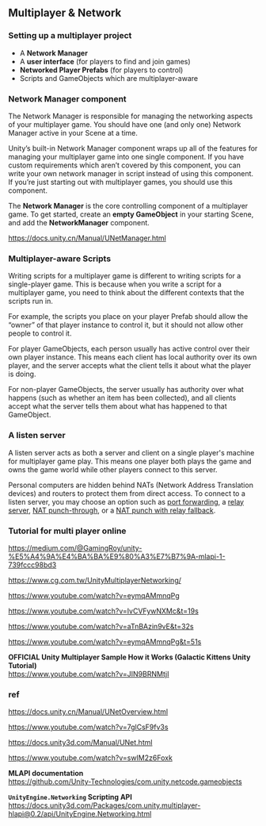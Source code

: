 ## Multiplayer & Network


### Setting up a multiplayer project

- A **Network Manager**
- A **user interface** (for players to find and join games)
- **Networked Player Prefabs** (for players to control)
- Scripts and GameObjects which are multiplayer-aware


### Network Manager component
The Network Manager is responsible for managing the networking aspects of your multiplayer game. You should have one (and only one) Network Manager active in your Scene at a time.
 
Unity’s built-in Network Manager component wraps up all of the features for managing your multiplayer game into one single component. If you have custom requirements which aren’t covered by this component, you can write your own network manager in script instead of using this component. If you’re just starting out with multiplayer games, you should use this component.

The **Network Manager** is the core controlling component of a multiplayer game. To get started, create an **empty GameObject** in your starting Scene, and add the **NetworkManager** component. 


https://docs.unity.cn/Manual/UNetManager.html


### Multiplayer-aware Scripts
Writing scripts for a multiplayer game is different to writing scripts for a single-player game. This is because when you write a script for a multiplayer game, you need to think about the different contexts that the scripts run in.


For example, the scripts you place on your player Prefab should allow the “owner” of that player instance to control it, but it should not allow other people to control it.

For player GameObjects, each person usually has active control over their own player instance. This means each client has local authority over its own player, and the server accepts what the client tells it about what the player is doing.

For non-player GameObjects, the server usually has authority over what happens (such as whether an item has been collected), and all clients accept what the server tells them about what has happened to that GameObject.

### A listen server
A listen server acts as both a server and client on a single player's machine for multiplayer game play. This means one player both plays the game and owns the game world while other players connect to this server.

Personal computers are hidden behind NATs (Network Address Translation devices) and routers to protect them from direct access. To connect to a listen server, you may choose an option such as [port forwarding](https://docs-multiplayer.unity3d.com/netcode/current/learn/listen-server-host-architecture/#port-forwarding#port-forwarding), a [relay server](https://docs-multiplayer.unity3d.com/netcode/current/learn/listen-server-host-architecture/#port-forwarding#relay-server), [NAT punch-through](https://docs-multiplayer.unity3d.com/netcode/current/learn/listen-server-host-architecture/#port-forwarding#nat-punchthrough), or a [NAT punch with relay fallback](https://docs-multiplayer.unity3d.com/netcode/current/learn/listen-server-host-architecture/#port-forwarding#nat-punch-and-relay-fallback).


### Tutorial for multi player online
https://medium.com/@GamingRoy/unity-%E5%A4%9A%E4%BA%BA%E9%80%A3%E7%B7%9A-mlapi-1-739fccc98bd3

https://www.cg.com.tw/UnityMultiplayerNetworking/

https://www.youtube.com/watch?v=eymqAMmnqPg

https://www.youtube.com/watch?v=IvCVFywNXMc&t=19s

https://www.youtube.com/watch?v=aTnBAzin9vE&t=32s

https://www.youtube.com/watch?v=eymqAMmnqPg&t=51s

**OFFICIAL Unity Multiplayer Sample How it Works (Galactic Kittens Unity Tutorial)** \
https://www.youtube.com/watch?v=JIN9BRNMtjI

### ref
https://docs.unity.cn/Manual/UNetOverview.html

https://www.youtube.com/watch?v=7glCsF9fv3s

https://docs.unity3d.com/Manual/UNet.html

https://www.youtube.com/watch?v=swIM2z6Foxk

**MLAPI documentation** \
https://github.com/Unity-Technologies/com.unity.netcode.gameobjects

**`UnityEngine.Networking` Scripting API** \
https://docs.unity3d.com/Packages/com.unity.multiplayer-hlapi@0.2/api/UnityEngine.Networking.html
